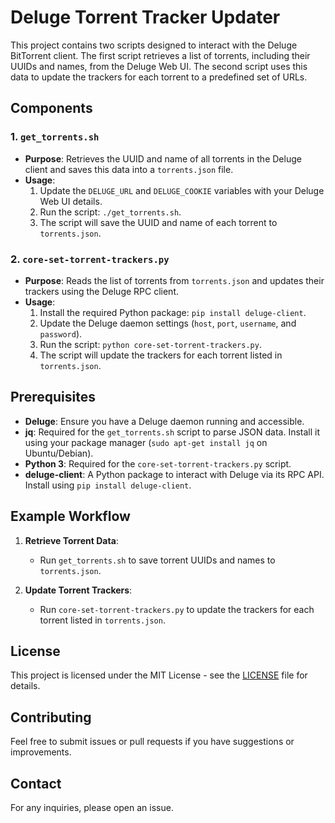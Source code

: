 # Deluge Torrent Tracker Updater

This project contains two scripts designed to interact with the Deluge BitTorrent client. The first script retrieves a list of torrents, including their UUIDs and names, from the Deluge Web UI. The second script uses this data to update the trackers for each torrent to a predefined set of URLs.

## Components

### 1. `get_torrents.sh`

- **Purpose**: Retrieves the UUID and name of all torrents in the Deluge client and saves this data into a `torrents.json` file.
- **Usage**:
    1. Update the `DELUGE_URL` and `DELUGE_COOKIE` variables with your Deluge Web UI details.
    2. Run the script: `./get_torrents.sh`.
    3. The script will save the UUID and name of each torrent to `torrents.json`.

### 2. `core-set-torrent-trackers.py`

- **Purpose**: Reads the list of torrents from `torrents.json` and updates their trackers using the Deluge RPC client.
- **Usage**:
    1. Install the required Python package: `pip install deluge-client`.
    2. Update the Deluge daemon settings (`host`, `port`, `username`, and `password`).
    3. Run the script: `python core-set-torrent-trackers.py`.
    4. The script will update the trackers for each torrent listed in `torrents.json`.

## Prerequisites

- **Deluge**: Ensure you have a Deluge daemon running and accessible.
- **jq**: Required for the `get_torrents.sh` script to parse JSON data. Install it using your package manager (`sudo apt-get install jq` on Ubuntu/Debian).
- **Python 3**: Required for the `core-set-torrent-trackers.py` script.
- **deluge-client**: A Python package to interact with Deluge via its RPC API. Install using `pip install deluge-client`.

## Example Workflow

1. **Retrieve Torrent Data**:
    
    - Run `get_torrents.sh` to save torrent UUIDs and names to `torrents.json`.
2. **Update Torrent Trackers**:
    
    - Run `core-set-torrent-trackers.py` to update the trackers for each torrent listed in `torrents.json`.

## License

This project is licensed under the MIT License - see the [LICENSE](LICENSE) file for details.

## Contributing

Feel free to submit issues or pull requests if you have suggestions or improvements.

## Contact

For any inquiries, please open an issue.
